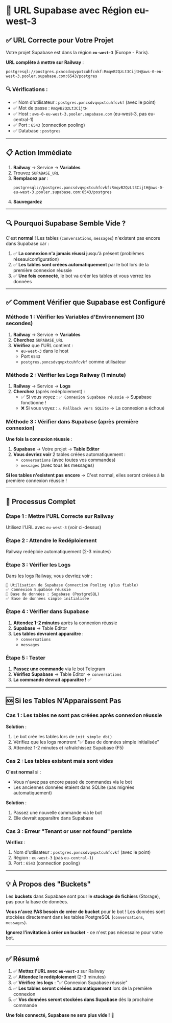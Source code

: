 # 🔧 URL Supabase avec Région eu-west-3

## ✅ URL Correcte pour Votre Projet

Votre projet Supabase est dans la région **`eu-west-3`** (Europe - Paris).

**URL complète à mettre sur Railway** :
```
postgresql://postgres.pxncsdvqvpxtcuhfcvkf:RmqvB2QzLt3CijtH@aws-0-eu-west-3.pooler.supabase.com:6543/postgres
```

### 🔍 Vérifications :

- ✅ Nom d'utilisateur : `postgres.pxncsdvqvpxtcuhfcvkf` (avec le point)
- ✅ Mot de passe : `RmqvB2QzLt3CijtH`
- ✅ Host : `aws-0-eu-west-3.pooler.supabase.com` (eu-west-3, pas eu-central-1)
- ✅ Port : `6543` (connection pooling)
- ✅ Database : `postgres`

---

## 📋 Action Immédiate

1. **Railway** → Service → **Variables**
2. Trouvez `SUPABASE_URL`
3. **Remplacez par** :
   ```
   postgresql://postgres.pxncsdvqvpxtcuhfcvkf:RmqvB2QzLt3CijtH@aws-0-eu-west-3.pooler.supabase.com:6543/postgres
   ```
4. **Sauvegardez**

---

## 🔍 Pourquoi Supabase Semble Vide ?

C'est **normal** ! Les tables (`conversations`, `messages`) n'existent pas encore dans Supabase car :

1. ✅ **La connexion n'a jamais réussi** jusqu'à présent (problèmes réseau/configuration)
2. ✅ **Les tables sont créées automatiquement** par le bot lors de la première connexion réussie
3. ✅ **Une fois connecté**, le bot va créer les tables et vous verrez les données

---

## ✅ Comment Vérifier que Supabase est Configuré

### Méthode 1 : Vérifier les Variables d'Environnement (30 secondes)

1. **Railway** → Service → **Variables**
2. **Cherchez** `SUPABASE_URL`
3. **Vérifiez** que l'URL contient :
   - `eu-west-3` dans le host
   - Port `6543`
   - `postgres.pxncsdvqvpxtcuhfcvkf` comme utilisateur

### Méthode 2 : Vérifier les Logs Railway (1 minute)

1. **Railway** → Service → **Logs**
2. **Cherchez** (après redéploiement) :
   - ✅ Si vous voyez : `✅ Connexion Supabase réussie` → Supabase fonctionne !
   - ❌ Si vous voyez : `⚠️ Fallback vers SQLite` → La connexion a échoué

### Méthode 3 : Vérifier dans Supabase (après première connexion)

**Une fois la connexion réussie** :

1. **Supabase** → Votre projet → **Table Editor**
2. **Vous devriez voir** 2 tables créées automatiquement :
   - `conversations` (avec toutes vos commandes)
   - `messages` (avec tous les messages)

**Si les tables n'existent pas encore** → C'est normal, elles seront créées à la première connexion réussie !

---

## 🚀 Processus Complet

### Étape 1 : Mettre l'URL Correcte sur Railway

Utilisez l'URL avec `eu-west-3` (voir ci-dessus)

### Étape 2 : Attendre le Redéploiement

Railway redéploie automatiquement (2-3 minutes)

### Étape 3 : Vérifier les Logs

Dans les logs Railway, vous devriez voir :
```
🔗 Utilisation de Supabase Connection Pooling (plus fiable)
✅ Connexion Supabase réussie
📁 Base de données : Supabase (PostgreSQL)
✅ Base de données simple initialisée
```

### Étape 4 : Vérifier dans Supabase

1. **Attendez 1-2 minutes** après la connexion réussie
2. **Supabase** → Table Editor
3. **Les tables devraient apparaître** :
   - `conversations`
   - `messages`

### Étape 5 : Tester

1. **Passez une commande** via le bot Telegram
2. **Vérifiez Supabase** → Table Editor → `conversations`
3. **La commande devrait apparaître !** ✅

---

## 🆘 Si les Tables N'Apparaissent Pas

### Cas 1 : Les tables ne sont pas créées après connexion réussie

**Solution** :
1. Le bot crée les tables lors de `init_simple_db()`
2. Vérifiez que les logs montrent "✅ Base de données simple initialisée"
3. Attendez 1-2 minutes et rafraîchissez Supabase (F5)

### Cas 2 : Les tables existent mais sont vides

**C'est normal** si :
- Vous n'avez pas encore passé de commandes via le bot
- Les anciennes données étaient dans SQLite (pas migrées automatiquement)

**Solution** :
1. Passez une nouvelle commande via le bot
2. Elle devrait apparaître dans Supabase

### Cas 3 : Erreur "Tenant or user not found" persiste

**Vérifiez** :
1. Nom d'utilisateur : `postgres.pxncsdvqvpxtcuhfcvkf` (avec le point)
2. Région : `eu-west-3` (pas `eu-central-1`)
3. Port : `6543` (connection pooling)

---

## 💡 À Propos des "Buckets"

Les **buckets** dans Supabase sont pour le **stockage de fichiers** (Storage), pas pour la base de données.

**Vous n'avez PAS besoin de créer de bucket** pour le bot ! Les données sont stockées directement dans les tables PostgreSQL (`conversations`, `messages`).

**Ignorez l'invitation à créer un bucket** - ce n'est pas nécessaire pour votre bot.

---

## ✅ Résumé

1. ✅ **Mettez l'URL avec `eu-west-3`** sur Railway
2. ✅ **Attendez le redéploiement** (2-3 minutes)
3. ✅ **Vérifiez les logs** : "✅ Connexion Supabase réussie"
4. ✅ **Les tables seront créées automatiquement** lors de la première connexion
5. ✅ **Vos données seront stockées dans Supabase** dès la prochaine commande

**Une fois connecté, Supabase ne sera plus vide !** 🎉

